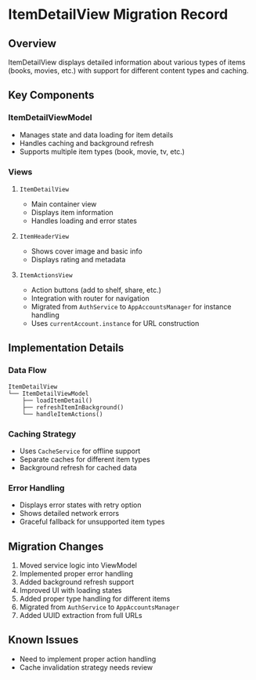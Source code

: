 # ItemDetailView Migration Record

## Overview
ItemDetailView displays detailed information about various types of items (books, movies, etc.) with support for different content types and caching.

## Key Components

### ItemDetailViewModel
- Manages state and data loading for item details
- Handles caching and background refresh
- Supports multiple item types (book, movie, tv, etc.)

### Views
1. `ItemDetailView`
   - Main container view
   - Displays item information
   - Handles loading and error states

2. `ItemHeaderView`
   - Shows cover image and basic info
   - Displays rating and metadata

3. `ItemActionsView`
   - Action buttons (add to shelf, share, etc.)
   - Integration with router for navigation
   - Migrated from `AuthService` to `AppAccountsManager` for instance handling
   - Uses `currentAccount.instance` for URL construction

## Implementation Details

### Data Flow
```
ItemDetailView
└── ItemDetailViewModel
    ├── loadItemDetail()
    ├── refreshItemInBackground()
    └── handleItemActions()
```

### Caching Strategy
- Uses `CacheService` for offline support
- Separate caches for different item types
- Background refresh for cached data

### Error Handling
- Displays error states with retry option
- Shows detailed network errors
- Graceful fallback for unsupported item types

## Migration Changes
1. Moved service logic into ViewModel
2. Implemented proper error handling
3. Added background refresh support
4. Improved UI with loading states
5. Added proper type handling for different items
6. Migrated from `AuthService` to `AppAccountsManager`
7. Added UUID extraction from full URLs

## Known Issues
- Need to implement proper action handling
- Cache invalidation strategy needs review 